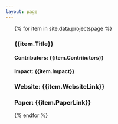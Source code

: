 ```yaml
---
layout: page
---
```


<ul class="projects-list">
{% for item in site.data.projectspage %}
<h3>{{item.Title}}</h3>
<h4>Contributors: {{item.Contributors}}</h4>
<h4>Impact: {{item.Impact}}</h4>
<h3>Website: {{item.WebsiteLink}} </h3>
<h3>Paper: {{item.PaperLink}}</h3>
{% endfor %}
</ul>
